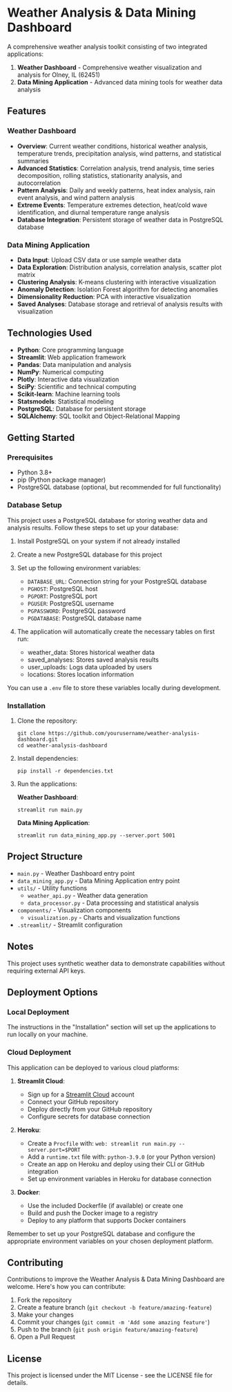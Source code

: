 # Weather Analysis & Data Mining Dashboard

A comprehensive weather analysis toolkit consisting of two integrated applications:

1. **Weather Dashboard** - Comprehensive weather visualization and analysis for Olney, IL (62451)
2. **Data Mining Application** - Advanced data mining tools for weather data analysis

## Features

### Weather Dashboard

- **Overview**: Current weather conditions, historical weather analysis, temperature trends, precipitation analysis, wind patterns, and statistical summaries
- **Advanced Statistics**: Correlation analysis, trend analysis, time series decomposition, rolling statistics, stationarity analysis, and autocorrelation
- **Pattern Analysis**: Daily and weekly patterns, heat index analysis, rain event analysis, and wind pattern analysis
- **Extreme Events**: Temperature extremes detection, heat/cold wave identification, and diurnal temperature range analysis
- **Database Integration**: Persistent storage of weather data in PostgreSQL database

### Data Mining Application

- **Data Input**: Upload CSV data or use sample weather data
- **Data Exploration**: Distribution analysis, correlation analysis, scatter plot matrix
- **Clustering Analysis**: K-means clustering with interactive visualization
- **Anomaly Detection**: Isolation Forest algorithm for detecting anomalies
- **Dimensionality Reduction**: PCA with interactive visualization
- **Saved Analyses**: Database storage and retrieval of analysis results with visualization

## Technologies Used

- **Python**: Core programming language
- **Streamlit**: Web application framework
- **Pandas**: Data manipulation and analysis
- **NumPy**: Numerical computing
- **Plotly**: Interactive data visualization
- **SciPy**: Scientific and technical computing
- **Scikit-learn**: Machine learning tools
- **Statsmodels**: Statistical modeling
- **PostgreSQL**: Database for persistent storage
- **SQLAlchemy**: SQL toolkit and Object-Relational Mapping

## Getting Started

### Prerequisites

- Python 3.8+
- pip (Python package manager)
- PostgreSQL database (optional, but recommended for full functionality)

### Database Setup

This project uses a PostgreSQL database for storing weather data and analysis results. Follow these steps to set up your database:

1. Install PostgreSQL on your system if not already installed
2. Create a new PostgreSQL database for this project
3. Set up the following environment variables:

   - `DATABASE_URL`: Connection string for your PostgreSQL database
   - `PGHOST`: PostgreSQL host
   - `PGPORT`: PostgreSQL port
   - `PGUSER`: PostgreSQL username
   - `PGPASSWORD`: PostgreSQL password
   - `PGDATABASE`: PostgreSQL database name

4. The application will automatically create the necessary tables on first run:
   - weather_data: Stores historical weather data
   - saved_analyses: Stores saved analysis results
   - user_uploads: Logs data uploaded by users
   - locations: Stores location information

You can use a `.env` file to store these variables locally during development.

### Installation

1. Clone the repository:
   ```
   git clone https://github.com/yourusername/weather-analysis-dashboard.git
   cd weather-analysis-dashboard
   ```

2. Install dependencies:
   ```
   pip install -r dependencies.txt
   ```

3. Run the applications:
   
   **Weather Dashboard**:
   ```
   streamlit run main.py
   ```
   
   **Data Mining Application**:
   ```
   streamlit run data_mining_app.py --server.port 5001
   ```

## Project Structure

- `main.py` - Weather Dashboard entry point
- `data_mining_app.py` - Data Mining Application entry point
- `utils/` - Utility functions
  - `weather_api.py` - Weather data generation
  - `data_processor.py` - Data processing and statistical analysis
- `components/` - Visualization components
  - `visualization.py` - Charts and visualization functions
- `.streamlit/` - Streamlit configuration

## Notes

This project uses synthetic weather data to demonstrate capabilities without requiring external API keys.

## Deployment Options

### Local Deployment
The instructions in the "Installation" section will set up the applications to run locally on your machine.

### Cloud Deployment
This application can be deployed to various cloud platforms:

1. **Streamlit Cloud**:
   - Sign up for a [Streamlit Cloud](https://streamlit.io/cloud) account
   - Connect your GitHub repository
   - Deploy directly from your GitHub repository
   - Configure secrets for database connection

2. **Heroku**:
   - Create a `Procfile` with: `web: streamlit run main.py --server.port=$PORT`
   - Add a `runtime.txt` file with: `python-3.9.0` (or your Python version)
   - Create an app on Heroku and deploy using their CLI or GitHub integration
   - Set up environment variables in Heroku for database connection

3. **Docker**:
   - Use the included Dockerfile (if available) or create one
   - Build and push the Docker image to a registry
   - Deploy to any platform that supports Docker containers

Remember to set up your PostgreSQL database and configure the appropriate environment variables on your chosen deployment platform.

## Contributing

Contributions to improve the Weather Analysis & Data Mining Dashboard are welcome. Here's how you can contribute:

1. Fork the repository
2. Create a feature branch (`git checkout -b feature/amazing-feature`)
3. Make your changes
4. Commit your changes (`git commit -m 'Add some amazing feature'`)
5. Push to the branch (`git push origin feature/amazing-feature`)
6. Open a Pull Request

## License

This project is licensed under the MIT License - see the LICENSE file for details.
